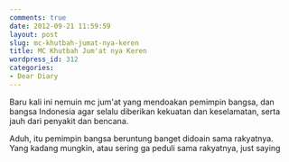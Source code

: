 ```yaml
---
comments: true
date: 2012-09-21 11:59:59
layout: post
slug: mc-khutbah-jumat-nya-keren
title: MC Khutbah Jum'at nya Keren
wordpress_id: 312
categories:
- Dear Diary
---
```


Baru kali ini nemuin mc jum'at yang mendoakan pemimpin bangsa, dan bangsa Indonesia agar selalu diberikan kekuatan dan keselamatan, serta jauh dari penyakit dan bencana.

Aduh, itu pemimpin bangsa beruntung banget didoain sama rakyatnya. Yang kadang mungkin, atau sering ga peduli sama rakyatnya, just saying
